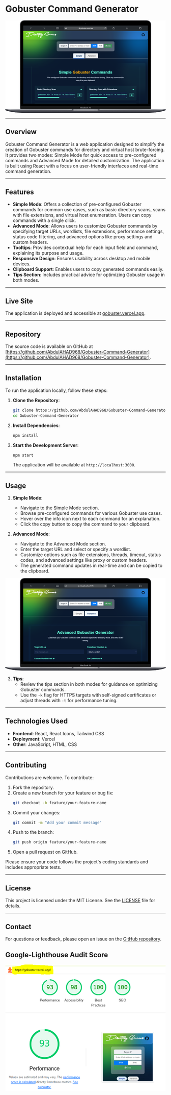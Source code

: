 # Gobuster Command Generator

![Gobuster Basic Scan](./github-readme-assets/gobuster-simple.png)

---

## Overview

Gobuster Command Generator is a web application designed to simplify the creation of Gobuster commands for directory and virtual host brute-forcing. It provides two modes: Simple Mode for quick access to pre-configured commands and Advanced Mode for detailed customization. The application is built using React with a focus on user-friendly interfaces and real-time command generation.

---

## Features

- **Simple Mode**: Offers a collection of pre-configured Gobuster commands for common use cases, such as basic directory scans, scans with file extensions, and virtual host enumeration. Users can copy commands with a single click.
- **Advanced Mode**: Allows users to customize Gobuster commands by specifying target URLs, wordlists, file extensions, performance settings, status code filtering, and advanced options like proxy settings and custom headers.
- **Tooltips**: Provides contextual help for each input field and command, explaining its purpose and usage.
- **Responsive Design**: Ensures usability across desktop and mobile devices.
- **Clipboard Support**: Enables users to copy generated commands easily.
- **Tips Section**: Includes practical advice for optimizing Gobuster usage in both modes.

---

## Live Site

The application is deployed and accessible at [gobuster.vercel.app](https://gobuster.vercel.app).

---

## Repository

The source code is available on GitHub at [https://github.com/AbdulAHAD968/Gobuster-Command-Generator](https://github.com/AbdulAHAD968/Gobuster-Command-Generator).

---

## Installation

To run the application locally, follow these steps:

1. **Clone the Repository**:
   ```bash
   git clone https://github.com/AbdulAHAD968/Gobuster-Command-Generator.git
   cd Gobuster-Command-Generator
   ```

2. **Install Dependencies**:
   ```bash
   npm install
   ```

3. **Start the Development Server**:
   ```bash
   npm start
   ```

   The application will be available at `http://localhost:3000`.

---

## Usage

1. **Simple Mode**:
   - Navigate to the Simple Mode section.
   - Browse pre-configured commands for various Gobuster use cases.
   - Hover over the info icon next to each command for an explanation.
   - Click the copy button to copy the command to your clipboard.

2. **Advanced Mode**:
   - Navigate to the Advanced Mode section.
   - Enter the target URL and select or specify a wordlist.
   - Customize options such as file extensions, threads, timeout, status codes, and advanced settings like proxy or custom headers.
   - The generated command updates in real-time and can be copied to the clipboard.

![Gobuster Basic Scan](./github-readme-assets/gobuster-advance.png)

3. **Tips**:
   - Review the tips section in both modes for guidance on optimizing Gobuster commands.
   - Use the `-k` flag for HTTPS targets with self-signed certificates or adjust threads with `-t` for performance tuning.

---

## Technologies Used

- **Frontend**: React, React Icons, Tailwind CSS
- **Deployment**: Vercel
- **Other**: JavaScript, HTML, CSS

---

## Contributing

Contributions are welcome. To contribute:

1. Fork the repository.
2. Create a new branch for your feature or bug fix:
   ```bash
   git checkout -b feature/your-feature-name
   ```
3. Commit your changes:
   ```bash
   git commit -m "Add your commit message"
   ```
4. Push to the branch:
   ```bash
   git push origin feature/your-feature-name
   ```
5. Open a pull request on GitHub.

Please ensure your code follows the project's coding standards and includes appropriate tests.

---

## License

This project is licensed under the MIT License. See the [LICENSE](LICENSE) file for details.

---

## Contact

For questions or feedback, please open an issue on the [GitHub repository](https://github.com/AbdulAHAD968/Gobuster-Command-Generator/issues).

## Google-Lighthouse Audit Score
![Gobuster Lighthouse Audit Score](./github-readme-assets/lighthouse-test-gobuster.PNG)
